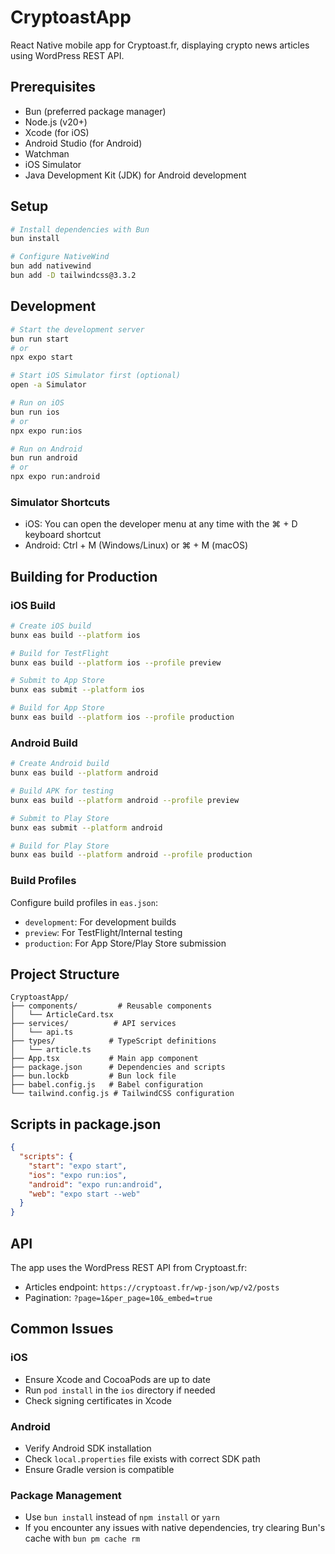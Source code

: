 # CryptoastApp

React Native mobile app for Cryptoast.fr, displaying crypto news articles using WordPress REST API.

## Prerequisites

- Bun (preferred package manager)
- Node.js (v20+)
- Xcode (for iOS)
- Android Studio (for Android)
- Watchman
- iOS Simulator
- Java Development Kit (JDK) for Android development

## Setup

```bash
# Install dependencies with Bun
bun install

# Configure NativeWind
bun add nativewind
bun add -D tailwindcss@3.3.2
```

## Development

```bash
# Start the development server
bun run start
# or
npx expo start

# Start iOS Simulator first (optional)
open -a Simulator

# Run on iOS
bun run ios
# or
npx expo run:ios

# Run on Android
bun run android
# or
npx expo run:android
```

### Simulator Shortcuts

- iOS: You can open the developer menu at any time with the ⌘ + D keyboard shortcut
- Android: Ctrl + M (Windows/Linux) or ⌘ + M (macOS)

## Building for Production

### iOS Build

```bash
# Create iOS build
bunx eas build --platform ios

# Build for TestFlight
bunx eas build --platform ios --profile preview

# Submit to App Store
bunx eas submit --platform ios

# Build for App Store
bunx eas build --platform ios --profile production
```

### Android Build

```bash
# Create Android build
bunx eas build --platform android

# Build APK for testing
bunx eas build --platform android --profile preview

# Submit to Play Store
bunx eas submit --platform android

# Build for Play Store
bunx eas build --platform android --profile production
```

### Build Profiles

Configure build profiles in `eas.json`:

- `development`: For development builds
- `preview`: For TestFlight/Internal testing
- `production`: For App Store/Play Store submission

## Project Structure

```t
CryptoastApp/
├── components/         # Reusable components
│   └── ArticleCard.tsx
├── services/          # API services
│   └── api.ts
├── types/            # TypeScript definitions
│   └── article.ts
├── App.tsx           # Main app component
├── package.json      # Dependencies and scripts
├── bun.lockb         # Bun lock file
├── babel.config.js   # Babel configuration
└── tailwind.config.js # TailwindCSS configuration
```

## Scripts in package.json

```json
{
  "scripts": {
    "start": "expo start",
    "ios": "expo run:ios",
    "android": "expo run:android",
    "web": "expo start --web"
  }
}
```

## API

The app uses the WordPress REST API from Cryptoast.fr:

- Articles endpoint: `https://cryptoast.fr/wp-json/wp/v2/posts`
- Pagination: `?page=1&per_page=10&_embed=true`

## Common Issues

### iOS

- Ensure Xcode and CocoaPods are up to date
- Run `pod install` in the `ios` directory if needed
- Check signing certificates in Xcode

### Android

- Verify Android SDK installation
- Check `local.properties` file exists with correct SDK path
- Ensure Gradle version is compatible

### Package Management

- Use `bun install` instead of `npm install` or `yarn`
- If you encounter any issues with native dependencies, try clearing Bun's cache with `bun pm cache rm`
